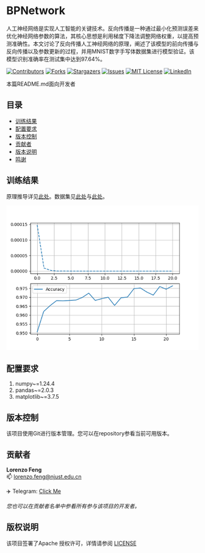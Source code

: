 # BPNetwork

人工神经网络是实现人工智能的关键技术。反向传播是一种通过最小化预测误差来优化神经网络参数的算法，其核心思想是利用梯度下降法调整网络权重，以提高预测准确性。本文讨论了反向传播人工神经网络的原理，阐述了该模型的前向传播与反向传播以及参数更新的过程，并用MNIST数字手写体数据集进行模型验证。该模型识别准确率在测试集中达到97.64\%。

[![Contributors][contributors-shield]][contributors-url]
[![Forks][forks-shield]][forks-url]
[![Stargazers][stars-shield]][stars-url]
[![Issues][issues-shield]][issues-url]
[![MIT License][license-shield]][license-url]
[![LinkedIn][linkedin-shield]][linkedin-url]


 本篇README.md面向开发者

## 目录

- [训练结果](#训练结果)
- [配置要求](#开发前的配置要求)
- [版本控制](#版本控制)
- [贡献者](#贡献者)
- [版本说明](#版本说明)
- [鸣谢](#鸣谢)

## 训练结果

原理推导详见[此处](.\doc\基于PB人工神经网络的数字手写体识别模型.pdf)。数据集见[此处](.\dataset\mnist_train.csv)与[此处](.\dataset\mnist_test.csv)。

![损失函数与准确率曲线](.\doc\result.png)

## 配置要求

1. numpy~=1.24.4
2. pandas~=2.0.3
3. matplotlib~=3.7.5


## 版本控制

该项目使用Git进行版本管理。您可以在repository参看当前可用版本。

## 贡献者

**Lorenzo Feng** <br/>
:mailbox: lorenzo.feng@njust.edu.cn

:airplane: Telegram: [Click Me](https://t.me/lorenzofeng)    

 *您也可以在贡献者名单中参看所有参与该项目的开发者。*

## 版权说明

该项目签署了Apache 授权许可，详情请参阅 [LICENSE](https://github.com/7emotions/ChromiumSpider/blob/master/LICENSE.txt)

<!-- links -->

[your-project-path]:njust-opensource/BPNetwork
[contributors-shield]: https://img.shields.io/github/contributors/njust-opensource/BPNetwork.svg?style=flat-square
[contributors-url]: https://github.com/njust-opensource/BPNetwork/graphs/contributors
[forks-shield]: https://img.shields.io/github/forks/njust-opensource/BPNetwork.svg?style=flat-square
[forks-url]: https://github.com/njust-opensource/BPNetwork/network/members
[stars-shield]: https://img.shields.io/github/stars/njust-opensource/BPNetwork.svg?style=flat-square
[stars-url]: https://github.com/njust-opensource/BPNetwork/stargazers
[issues-shield]: https://img.shields.io/github/issues/njust-opensource/BPNetwork.svg?style=flat-square
[issues-url]: https://img.shields.io/github/issues/njust-opensource/BPNetwork.svg
[license-shield]: https://img.shields.io/github/license/njust-opensource/BPNetwork.svg?style=flat-square
[license-url]: https://github.com/njust-opensource/BPNetwork/blob/master/LICENSE
[linkedin-shield]: https://img.shields.io/badge/-LinkedIn-black.svg?style=flat-square&logo=linkedin&colorB=555
[linkedin-url]: https://linkedin.com/in/shaojintian
